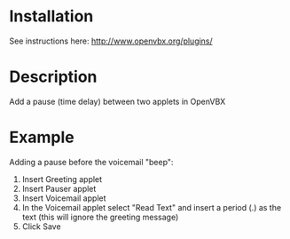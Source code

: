 # Installation
See instructions here: http://www.openvbx.org/plugins/

# Description
Add a pause (time delay) between two applets in OpenVBX

# Example
Adding a pause before the voicemail "beep":

1.  Insert Greeting applet
2.  Insert Pauser applet
3.  Insert Voicemail applet
4.  In the Voicemail applet select "Read Text" and insert a period (.) as the text (this will ignore the greeting message)
5.  Click Save